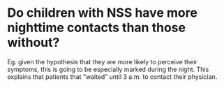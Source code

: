 # Do children with NSS have more nighttime contacts than those without?
Eg. given the hypothesis that they are more likely to perceive their symptoms, this is going to be especially marked during the night. This explains that patients that “waited” until 3 a.m. to contact their physician. 

<!-- #life/project/1. rare# -->

<!-- {BearID:88CD28CD-A167-4384-B4FC-1393489777DA-11123-000021D789F13200} -->

